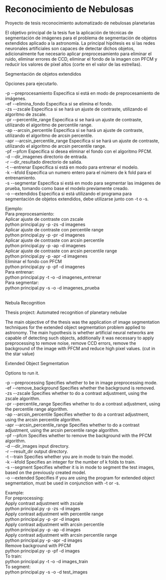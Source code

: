 # Reconocimiento de Nebulosas
Proyecto de tesis reconocimiento automatizado de nebulosas planetarias

El objetivo principal de la tesis fue la aplicación de técnicas de segmentación de imágenes para el problema de segmentación de objetos extendidos aplicado a la astronomía. La principal hipótesis es si las redes neuronales artificiales son capaces de detectar dichos objetos, adicionalmente fue necesario aplicar preprocesamiento para eliminar el ruido, eliminar errores de CCD, eliminar el fondo de la imagen con PFCM y reducir los valores de píxel altos (corte en el valor de las estrellas). <br>

Segmentación de objetos extendidos  <br>

Opciones para ejecutarlo.  <br>

-p --preprocesamiento Especifica si está en modo de preprocesamiento de imágenes. <br>
-ef --elimina_fondo Especifica si se elimina el fondo.  <br>
-zs --zscale Especifica si se hará un ajuste de contraste, utilizando el algoritmo de zscale.  <br>
-pr --percentile_range Especifica si se hará un ajuste de contraste, utilizando el algoritmo de percentile range.  <br>
-ap --arcsin_percentile Especifica si se hará un ajuste de contraste, utilizando el algoritmo de arcsin percentile.  <br>
-apr --arcsin_percentile_range Especifica si se hará un ajuste de contraste, utilizando el algoritmo de arcsin percentile range.  <br>
-pf --pfcm Especifica si desea eliminar el fondo con el algoritmo PFCM.  <br>
-d --dir_imagenes directorio de entrada.  <br>
-r --dir_resultado directorio de salida.  <br>
-t --entrenar Especifica si está en modo para entrenar el modelo.  <br>
-k --kfold Especifica un numero entero para el número de k fold para el entrenamiento.  <br>
-s --segmentar Especifica si está en modo para segmentar las imágenes de prueba, tomando como base el modelo previamente creado.  <br>
-o --extendidos Especifica si está utilizando el programa para segmentación de objetos extendidos, debe utilizarse junto con -t o -s.  <br>

Ejemplo: <br>
Para preprocesamiento: <br>
Aplicar ajuste de contraste con zscale <br>
python principal.py -p -zs -d imagenes <br>
Aplicar ajuste de contraste con percentile range <br>
python principal.py -p -pr -d imagenes <br>
Aplicar ajuste de contraste con arcsin percentile <br>
python principal.py -p -ap -d imagenes <br>
Aplicar ajuste de contraste con arcsin percentile range<br>
python principal.py -p -apr -d imagenes <br>
Eliminar el fondo con PFCM<br>
python principal.py -p -pf -d imagenes <br>
Para entrenar: <br>
python principal.py -t -o -d imagenes_entrenar <br>
Para segmentar: <br>
python principal.py -s -o -d imagenes_prueba <br><br>

Nebula Recognition<br>

Thesis project: Automated recognition of planetary nebulae

The main objective of the thesis was the application of image segmentation techniques for the extended object segmentation problem applied to astronomy. The main hypothesis is whether artificial neural networks are capable of detecting such objects, additionally it was necessary to apply preprocessing to remove noise, remove CCD errors, remove the background of the image with PFCM and reduce high pixel values. (cut in the star value)<br>

Extended Object Segmentation <br>

Options to run it. <br>

-p --preprocessing Specifies whether to be in image preprocessing mode. <br>
-ef --remove_background Specifies whether the background is removed. <br>
-zs --zscale Specifies whether to do a contrast adjustment, using the zscale algorithm. <br>
-pr --percentile_range Specifies whether to do a contrast adjustment, using the percentile range algorithm. <br>
-ap --arcsin_percentile Specifies whether to do a contrast adjustment, using the arcsin percentile algorithm. <br>
-apr --arcsin_percentile_range Specifies whether to do a contrast adjustment, using the arcsin percentile range algorithm. <br>
-pf --pfcm Specifies whether to remove the background with the PFCM algorithm. <br>
-d --dir_images input directory. <br>
-r --result_dir output directory. <br>
-t --train Specifies whether you are in mode to train the model. <br>
-k --kfold Specifies an integer for the number of k folds to train. <br>
-s --segment Specifies whether it is in mode to segment the test images, based on the previously created model. <br>
-o --extended Specifies if you are using the program for extended object segmentation, must be used in conjunction with -t or -s. <br>

Example: <br>
For preprocessing: <br>
Apply contrast adjustment with zscale <br>
python principal.py -p -zs -d images <br>
Apply contrast adjustment with percentile range <br>
python principal.py -p -pr -d images <br>
Apply contrast adjustment with arcsin percentile <br>
python principal.py -p -ap -d images <br>
Apply contrast adjustment with arcsin percentile range<br>
python principal.py -p -apr -d images <br>
Remove background with PFCM<br>
python principal.py -p -pf -d images <br>
To train: <br>
python principal.py -t -o -d images_train <br>
To segment: <br>
python principal.py -s -o -d test_images <br><br>

